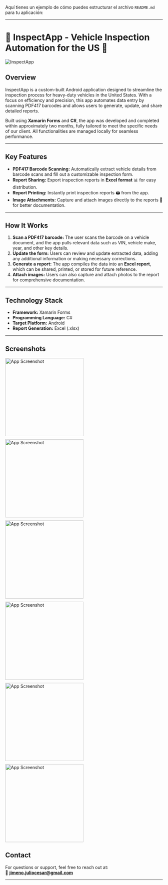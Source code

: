 Aquí tienes un ejemplo de cómo puedes estructurar el archivo `README.md` para tu aplicación:

---

# 🚛 **InspectApp** - Vehicle Inspection Automation for the US 📱

![InspectApp](./assets/app-screenshot.png)

## **Overview**

InspectApp is a custom-built Android application designed to streamline the inspection process for heavy-duty vehicles in the United States. With a focus on efficiency and precision, this app automates data entry by scanning PDF417 barcodes and allows users to generate, update, and share detailed reports. 

Built using **Xamarin Forms** and **C#**, the app was developed and completed within approximately two months, fully tailored to meet the specific needs of our client. All functionalities are managed locally for seamless performance.

---

## **Key Features**

- **PDF417 Barcode Scanning:** Automatically extract vehicle details from barcode scans and fill out a customizable inspection form.
- **Report Sharing:** Export inspection reports in **Excel format** 📊 for easy distribution.
- **Report Printing:** Instantly print inspection reports 🖨️ from the app.
- **Image Attachments:** Capture and attach images directly to the reports 📸 for better documentation.

---

## **How It Works**

1. **Scan a PDF417 barcode:** The user scans the barcode on a vehicle document, and the app pulls relevant data such as VIN, vehicle make, year, and other key details.
2. **Update the form:** Users can review and update extracted data, adding any additional information or making necessary corrections.
3. **Generate a report:** The app compiles the data into an **Excel report**, which can be shared, printed, or stored for future reference.
4. **Attach images:** Users can also capture and attach photos to the report for comprehensive documentation.

---

## **Technology Stack**

- **Framework:** Xamarin Forms
- **Programming Language:** C#
- **Target Platform:** Android
- **Report Generation:** Excel (.xlsx)

---

## **Screenshots**

<div style="display: flex; flex-wrap: wrap; gap: 10px;">
<img src="./img/1.jpeg" alt="App Screenshot" width="250"/> 
<img src="./img/2.jpeg" alt="App Screenshot" width="250"/>
</div>

<div style="display: flex; flex-wrap: wrap; gap: 10px; margin-top: 10px;">
 <img src="./img/3.jpeg" alt="App Screenshot" width="250"/>
<img src="./img/4.jpeg" alt="App Screenshot" width="250"/>
</div>

<div style="display: flex; flex-wrap: wrap; gap: 10px; margin-top: 10px;">
<img src="./img/5.jpeg" alt="App Screenshot" width="250"/>
<img src="./img/6.jpeg" alt="App Screenshot" width="250"/>
</div>


## **Contact**

For questions or support, feel free to reach out at:  
📧 **jimeno.juliocesar@gmail.com**

---

